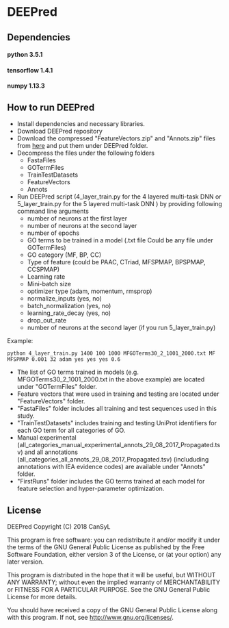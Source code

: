 
# DEEPred 
## Dependencies
#### python 3.5.1
#### tensorflow 1.4.1
#### numpy 1.13.3


## How to run DEEPred
* Install dependencies and necessary libraries.
* Download DEEPred repository
* Download the compressed "FeatureVectors.zip" and "Annots.zip" files from [here](goo.gl/Kd7FkU) and put them under DEEPred folder. 
* Decompress the files under the following folders
    * FastaFiles
    * GOTermFiles
    * TrainTestDatasets
    * FeatureVectors
    * Annots
* Run DEEPred script (4_layer_train.py for the 4 layered multi-task DNN or 5_layer_train.py for the 5 layered multi-task DNN ) by providing following command line arguments
    * number of neurons at the first layer
    * number of neurons at the second layer
    * number of epochs
    * GO terms to be trained in a model (.txt file Could be any file under GOTermFiles)
    * GO category (MF, BP, CC)
    * Type of feature (could be PAAC, CTriad, MFSPMAP, BPSPMAP, CCSPMAP)
    * Learning rate
    * Mini-batch size
    * optimizer type (adam, momentum, rmsprop)
    * normalize_inputs (yes, no)
    * batch_normalization (yes, no)
    * learning_rate_decay (yes, no)
    * drop_out_rate
    * number of neurons at the second layer (if you run 5_layer_train.py)

Example:
```
python 4_layer_train.py 1400 100 1000 MFGOTerms30_2_1001_2000.txt MF MFSPMAP 0.001 32 adam yes yes yes 0.6
```
* The list of GO terms trained in models (e.g. MFGOTerms30_2_1001_2000.txt in the above example) are located under "GOTermFiles" folder.
* Feature vectors that were used in training and testing are located under "FeatureVectors" folder. 
* "FastaFiles" folder includes all training and test sequences used in this study. 
* "TrainTestDatasets" includes training and testing UniProt identifiers for each GO term for all categories of GO.
* Manual experimental (all_categories_manual_experimental_annots_29_08_2017_Propagated.tsv) and all annotations (all_categories_all_annots_29_08_2017_Propagated.tsv) (includuding annotations with IEA evidence codes) are available under "Annots" folder.
* "FirstRuns" folder includes the GO terms trained at each model for feature selection and hyper-parameter optimization.

## License
DEEPred
    Copyright (C) 2018 CanSyL

This program is free software: you can redistribute it and/or modify it under the terms of the GNU General Public License as published by the Free Software Foundation, either version 3 of the License, or (at your option) any later version.

This program is distributed in the hope that it will be useful, but WITHOUT ANY WARRANTY; without even the implied warranty of MERCHANTABILITY or FITNESS FOR A PARTICULAR PURPOSE. See the GNU General Public License for more details.

You should have received a copy of the GNU General Public License along with this program.  If not, see <http://www.gnu.org/licenses/>.

